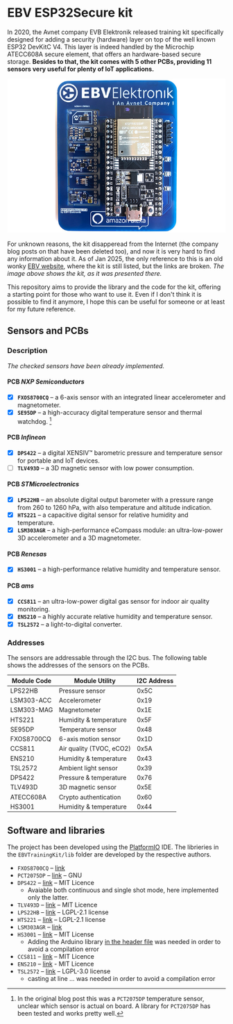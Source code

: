 # EBV ESP32Secure kit 

In 2020, the Avnet company EVB Elektronik released training kit specifically designed for adding a security (hardware) layer on top of the well known ESP32 DevKitC V4. This layer is indeed handled by the Microchip ATECC608A secure element, that offers an hardware-based secure storage. **Besides to that, the kit comes with 5 other PCBs, providing 11 sensors very useful for plenty of IoT applications.**

![EBV ESP32Secure kit](ESPSecure.jpg)

For unknown reasons, the kit disapperead from the Internet (the company blog posts on that have been deleted too), and now it is very hard to find any information about it. As of Jan 2025, the only reference to this is an old wonky [EBV website](https://www.iotconnect.io/ebv/), where the kit is still listed, but the links are broken. _The image above shows the kit, as it was presented there._

This repository aims to provide the library and the code for the kit, offering a starting point for those who want to use it. Even if I don't think it is possible to find it anymore, I hope this can be useful for someone or at least for my future reference.

## Sensors and PCBs

### Description

_The checked sensors have been already implemented._

#### PCB *NXP Semiconductors*

- [x] **`FXOS8700CQ`** – a 6-axis sensor with an integrated linear accelerometer and magnetometer.
- [x] **`SE95DP`** – a high-accuracy digital temperature sensor and thermal watchdog. [^1]

[^1]: In the original blog post this was a `PCT2075DP` temperature sensor, unclear which sensor is actual on board. A library for `PCT2075DP` has been tested and works pretty well. 

#### PCB *Infineon*

- [x] **`DPS422`** – a digital XENSIV™ barometric pressure and temperature sensor for portable and IoT devices.
- [ ] **`TLV493D`** – a 3D magnetic sensor with low power consumption.

#### PCB *STMicroelectronics*

- [x] **`LPS22HB`** – an absolute digital output barometer with a pressure range from 260 to 1260 hPa, with also temperature and altitude indication.
- [x] **`HTS221`** – a capacitive digital sensor for relative humidity and temperature.
- [x] **`LSM303AGR`** – a high-performance eCompass module: an ultra-low-power 3D accelerometer and a 3D magnetometer.

#### PCB *Renesas*

- [x] **`HS3001`** – a high-performance relative humidity and temperature sensor.

#### PCB *ams*

- [x] **`CCS811`** – an ultra-low-power digital gas sensor for indoor air quality monitoring.
- [x] **`ENS210`** – a highly accurate relative humidity and temperature sensor.
- [x] **`TSL2572`** – a light-to-digital converter.

### Addresses

The sensors are addressable through the I2C bus. The following table shows the addresses of the sensors on the PCBs.

| Module Code  | Module Utility               | I2C Address|
|--------------|------------------------------|------------|
| LPS22HB      | Pressure sensor              | 0x5C       |
| LSM303-ACC   | Accelerometer                | 0x19       |
| LSM303-MAG   | Magnetometer                 | 0x1E       |
| HTS221       | Humidity & temperature       | 0x5F       |
| SE95DP       | Temperature sensor           | 0x48       |
| FXOS8700CQ   | 6-axis motion sensor         | 0x1D       |
| CCS811       | Air quality (TVOC, eCO2)     | 0x5A       |
| ENS210       | Humidity & temperature       | 0x43       |
| TSL2572      | Ambient light sensor         | 0x39       |
| DPS422       | Pressure & temperature       | 0x76       |
| TLV493D      | 3D magnetic sensor           | 0x5E       |
| ATECC608A    | Crypto authentication        | 0x60       |
| HS3001       | Humidity & temperature       | 0x44       |



## Software and libraries  

The project has been developed using the [PlatformIO](https://platformio.org/) IDE. The librieries in the `EBVTrainingKit/lib` folder are developed by the respective authors.

- `FXOS8700CQ` – [link](https://github.com/mlwarner/fxos8700cq-arduino) 
- `PCT2075DP` – [link](https://github.com/jpliew/PCT2075) – GNU
- `DPS422` – [link](https://github.com/Infineon/DPS422-Library-Arduino) – MIT Licence 
    - Avaiable both continuous and single shot mode, here implemented only the latter.
- `TLV493D` – [link](https://github.com/Infineon/arduino-xensiv-3d-magnetic-sensor-tlx493d) – MIT Licence
- `LPS22HB` – [link](https://github.com/arduino-libraries/Arduino_LPS22HB) – LGPL-2.1 license 
- `HTS221` – [link](https://github.com/arduino-libraries/Arduino_HTS221) – LGPL-2.1 license
- `LSM303AGR` – [link](https://github.com/stm32duino/LSM303AGR) 
- `HS3001` – [link](https://github.com/mcci-catena/MCCI-Catena-HS300x) – MIT License
  - Adding the Arduino library [in the header file](https://github.com/jacksalici/ebv-esp32-training-kit/blob/56873641cd3b97781fdd2c818a971b706acd858c/EBVTrainingKit/lib/MCCI-Catena-HS300x/src/Catena-HS300x.h#L21) was needed in order to avoid a compilation error
- `CCS811` – [link](https://github.com/sparkfun/SparkFun_CCS811_Arduino_Library) – MIT Licence
- `ENS210` – [link](https://github.com/maarten-pennings/ENS210) - MIT Licence
- `TSL2572` – [link](https://github.com/TinyCircuits/TinyCircuits-TSL2572-library) – LGPL-3.0 license
  - casting at line ... was needed in order to avoid a compilation error
